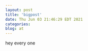 ```yaml
---
layout: post
title: 'bigpost'
date: Thu Jun 03 21:46:29 EDT 2021
categories: 
blog: at
---
```

hey every one